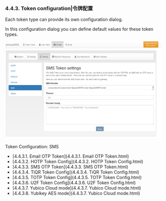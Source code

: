 ### 4.4.3. Token configuration|令牌配置

Each token type can provide its own configuration dialog.

In this configuration dialog you can define default values for these token types.

![token-config](../Contents/token-config.png)

Token Configuration: SMS

* [4.4.3.1. Email OTP Token](4.4.3.1. Email OTP Token.html)
* [4.4.3.2. HOTP Token Config](4.4.3.2. HOTP Token Config.html)
* [4.4.3.3. SMS OTP Token](4.4.3.3. SMS OTP Token.html)
* [4.4.3.4. TiQR Token Config](4.4.3.4. TiQR Token Config.html)
* [4.4.3.5. TOTP Token Config](4.4.3.5. TOTP Token Config.html)
* [4.4.3.6. U2F Token Config](4.4.3.6. U2F Token Config.html)
* [4.4.3.7. Yubico Cloud mode](4.4.3.7. Yubico Cloud mode.html)
* [4.4.3.8. Yubikey AES mode](4.4.3.7. Yubico Cloud mode.html)
